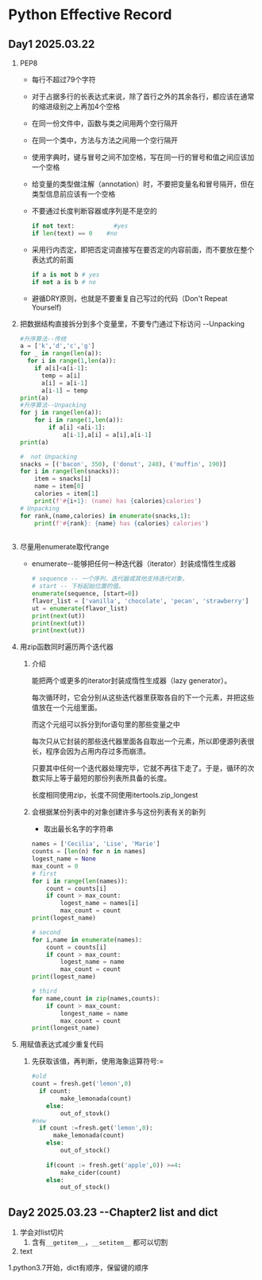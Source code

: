 



# Python Effective Record

## Day1 2025.03.22

1. PEP8

   - 每⾏不超过79个字符

   - 对于占据多⾏的长表达式来说，除了⾸⾏之外的其余各⾏，都应该在通常的缩进级别之上再加4个空格 

   - 在同⼀份⽂件中，函数与类之间⽤两个空⾏隔开

   - 在同⼀个类中，⽅法与⽅法之间⽤⼀个空⾏隔开

   - 使⽤字典时，键与冒号之间不加空格，写在同⼀⾏的冒号和值之间应该加⼀个空格

   - 给变量的类型做注解（annotation）时，不要把变量名和冒号隔开，但在类型信息前应该有⼀个空格

   - 不要通过长度判断容器或序列是不是空的

     ``` python
     if not text:  			#yes
     if len(text) == 0	  #no
     ```

     

   - 采⽤⾏内否定，即把否定词直接写在要否定的内容前⾯，⽽不要放在整个表达式的前⾯

     ``` python
     if a is not b # yes
     if not a is b # no
     ```

   - 避循DRY原则，也就是不要重复⾃⼰写过的代码（Don't Repeat Yourself)

1. 把数据结构直接拆分到多个变量⾥，不要专门通过下标访问 --Unpacking

   ```python
   #升序算法--传统
   a = ['k','d','c','g']
   for _ in range(len(a)):
     for i in range(1,len(a)):
       if a[i]<a[i-1]:
         temp = a[i]
         a[i] = a[i-1]
         a[i-1] = temp
   print(a)
   #升序算法--Unpacking
   for j in range(len(a)):
       for i in range(1,len(a)):
           if a[i] <a[i-1]:
               a[i-1],a[i] = a[i],a[i-1]
   print(a)
   
   #  not Unpacking
   snacks = [('bacon', 350), ('donut', 240), ('muffin', 190)]
   for i in range(len(snacks)):
       item = snacks[i]
       name = item[0]
       calories = item[1]
       print(f'#{i+1}: (name) has {calories}calories')
   # Unpacking 
   for rank,(name,calories) in enumerate(snacks,1):
       print(f'#{rank}: {name} has {calories} calories')
       
   ```

1. 尽量⽤enumerate取代range

   - enumerate--能够把任何⼀种迭代器（iterator）封装成惰性⽣成器

     ```python
     # sequence -- 一个序列、迭代器或其他支持迭代对象。
     # start -- 下标起始位置的值。
     enumerate(sequence, [start=0])
     flavor_list = ['vanilla', 'chocolate', 'pecan', 'strawberry']
     ut = enumerate(flavor_list)
     print(next(ut))
     print(next(ut))
     print(next(ut))
     ```

1. ⽤zip函数同时遍历两个迭代器

   1. 介绍

      能把两个或更多的iterator封装成惰性⽣成器（lazy generator）。

      每次循环时，它会分别从这些迭代器⾥获取各⾃的下⼀个元素，并把这些值放在⼀个元组⾥⾯。

      ⽽这个元组可以拆分到for语句⾥的那些变量之中

      每次只从它封装的那些迭代器⾥⾯各⾃取出⼀个元素，所以即便源列表很长，程序会因为占⽤内存过多⽽崩溃。

      只要其中任何⼀个迭代器处理完毕，它就不再往下⾛了。于是，循环的次数实际上等于最短的那份列表所具备的长度。

      长度相同使用zip，长度不同使用itertools.zip_longest

   

   1. 会根据某份列表中的对象创建许多与这份列表有关的新列

      - 取出最长名字的字符串

      ```python
      names = ['Cecilia', 'Lise', 'Marie']
      counts = [len(n) for n in names]
      logest_name = None
      max_count = 0
      # first 
      for i in range(len(names)):
          count = counts[i]
          if count > max_count:
              logest_name = names[i]
              max_count = count
      print(logest_name)
      
      # second
      for i,name in enumerate(names):
          count = counts[i]
          if count > max_count:
              logest_name = name
              max_count = count
      print(logest_name)
      
      # third
      for name,count in zip(names,counts):
          if count > max_count:
              longest_name = name
              max_count = count
      print(longest_name)
      ```

1. ⽤赋值表达式减少重复代码

   1. 先获取该值，再判断，使用海象运算符号:=

      ``` PYTHON
      #old
      count = fresh.get('lemon',0)
      	if count:
              make_lemonada(count)
          else:
              out_of_stovk()
      #new
      	if count :=fresh.get('lemon',0):
           	make_lemonada(count)
          else:
              out_of_stock()
              
          if(count := fresh.get('apple',0)) >=4:
              make_cider(count)
          else:
              out_of_stock()
      
      
      ```

 ## Day2 2025.03.23 --Chapter2 list and dict

1. 学会对list切片
   1. 含有`__getitem__`，`__setitem__` 都可以切割
2. text


1.python3.7开始，dict有顺序，保留键的顺序
